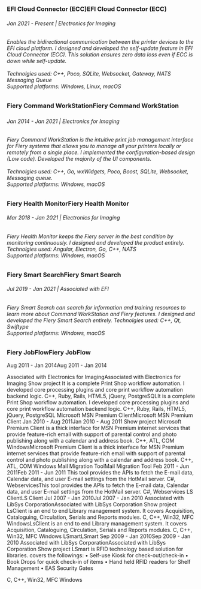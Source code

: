 
<h3>EFI Cloud Connector (ECC)EFI Cloud Connector (ECC)</h3>
<h6><i>Jan 2021 - Present | Electronics for Imaging </i></h6>
<h6>
Enables the bidirectional communication between the printer devices to the EFI cloud platform.
I designed and developed the self-update feature in EFI Cloud Connector (ECC). This solution ensures zero data loss even if ECC is down while self-update.
<br><br>
Technolgies used: C++, Poco, SQLite, Websocket, Gateway, NATS Messaging Queue <br>
Supported platforms: Windows, Linux, macOS <br>
</h6>

<h3>Fiery Command WorkStationFiery Command WorkStation<h3>
<h6><i>Jan 2014 - Jan 2021 | Electronics for Imaging</h6></i>
<h6>
Fiery Command WorkStation is the intuitive print job management interface for Fiery systems that allows you to manage all your printers locally or remotely from a single place.
I implemented the configuration-based design (Low code). Developed the majority of the UI components.
<br><br>
Technolgies used: C++, Go, wxWidgets, Poco, Boost, SQLite, Websocket, Messaging queue. <br>
Supported platforms: Windows, macOS <br>
</h6>
  
<h3>Fiery Health MonitorFiery Health Monitor</h3>
<h6><i>Mar 2018 - Jan 2021 | Electronics for Imaging </h6></i>
<h6>
Fiery Health Monitor keeps the Fiery server in the best condition by monitoring continuously.
I designed and developed the product entirely. <br>
Technolgies used: Angular, Electron, Go, C++, NATS <br> 
Supported platforms: Windows, macOS <br>
</h6>
  
<h3>Fiery Smart SearchFiery Smart Search</h3>
<h6>Jul 2019 - Jan 2021 | Associated with EFI</h6>
<h6>
Fiery Smart Search can search for information and training resources to learn more about Command WorkStation and Fiery features.
I designed and developed the Fiery Smart Search entirely.
Technolgies used: C++, Qt, Swiftype <br>
Supported platforms: Windows, macOS <br>
</h6>
 
  
<h3>Fiery JobFlowFiery JobFlow </h3>
Aug 2011 - Jan 2014Aug 2011 - Jan 2014

Associated with Electronics for ImagingAssociated with Electronics for Imaging
Show project
It is a complete Print Shop workflow automation.
I developed core processing plugins and core print workflow automation backend logic.
C++, Ruby, Rails, HTML5, jQuery, PostgreSQLIt is a complete Print Shop workflow automation. I developed core processing plugins and core print workflow automation backend logic. C++, Ruby, Rails, HTML5, jQuery, PostgreSQL
Microsoft MSN Premium ClientMicrosoft MSN Premium Client
Jan 2010 - Aug 2011Jan 2010 - Aug 2011
Show project
Microsoft Premium Client is a thick interface for MSN Premium internet services that provide feature-rich email with support of parental control and photo publishing along with a calendar and address book.
C++, ATL, COM
WindowsMicrosoft Premium Client is a thick interface for MSN Premium internet services that provide feature-rich email with support of parental control and photo publishing along with a calendar and address book. C++, ATL, COM Windows
Mail Migration ToolMail Migration Tool
Feb 2011 - Jun 2011Feb 2011 - Jun 2011
This tool provides the APIs to fetch the E-mail data, Calendar data, and user E-mail settings from the HotMail server. 
C#, WebservicesThis tool provides the APIs to fetch the E-mail data, Calendar data, and user E-mail settings from the HotMail server. C#, Webservices
LS ClientLS Client
Jul 2007 - Jan 2010Jul 2007 - Jan 2010
Associated with LibSys CorporationAssociated with LibSys Corporation
Show project
LsClient is an end to end Library management system. It covers Acquisition, Cataloguing, Circulation, Serials and Reports modules.
C, C++, Win32, MFC
WindowsLsClient is an end to end Library management system. It covers Acquisition, Cataloguing, Circulation, Serials and Reports modules. C, C++, Win32, MFC Windows
LSmartLSmart
Sep 2009 - Jan 2010Sep 2009 - Jan 2010
Associated with LibSys CorporationAssociated with LibSys Corporation
Show project
LSmart is RFID technology based solution for libraries. covers the followings:
• Self-use Kiosk for check-out/check-in
• Book Drops for quick check-in of items
• Hand held RFID readers for Shelf Management
• EAS Security Gates

C, C++, Win32, MFC
Windows
